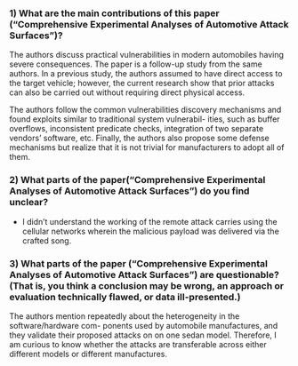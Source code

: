 ### 1) What are the main contributions of this paper (“Comprehensive Experimental Analyses of Automotive Attack Surfaces”)?
The authors discuss practical vulnerabilities in modern automobiles having severe consequences.
The paper is a follow-up study from the same authors. In a previous study, the authors assumed
to have direct access to the target vehicle; however, the current research show that prior attacks
can also be carried out without requiring direct physical access. 

The authors follow the common
vulnerabilities discovery mechanisms and found exploits similar to traditional system vulnerabil-
ities, such as buffer overflows, inconsistent predicate checks, integration of two separate vendors’
software, etc. Finally, the authors also propose some defense mechanisms but realize that it is
not trivial for manufacturers to adopt all of them.

### 2) What parts of the paper(“Comprehensive Experimental Analyses of Automotive Attack Surfaces”) do you find unclear?

- I didn’t understand the working of the remote attack carries using the cellular networks
wherein the malicious payload was delivered via the crafted song.

### 3) What parts of the paper (“Comprehensive Experimental Analyses of Automotive Attack Surfaces”) are questionable? (That is, you think a conclusion may be wrong, an approach or evaluation technically flawed, or data ill-presented.)

The authors mention repeatedly about the heterogeneity in the software/hardware com-
ponents used by automobile manufactures, and they validate their proposed attacks on
on one sedan model. Therefore, I am curious to know whether the attacks are transferable
across either different models or different manufactures.
